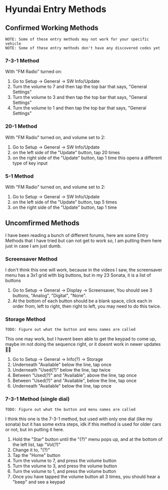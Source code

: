 # Hyundai Entry Methods
## Confirmed Working Methods
`NOTE: Some of these entry methods may not work for your specific vehicle`<br>
`NOTE: Some of these entry methods don't have any discovered codes yet`
### 7-3-1 Method
With "FM Radio" turned on:
1. Go to Setup -> General -> SW Info/Update 
2. Turn the volume to 7 and then tap the top bar that says, "General Settings"
3. Turn the volume to 3 and then tap the top bar that says, "General Settings"
4. Turn the volume to 1 and then tap the top bar that says, "General Settings"

### 20-1 Method
With "FM Radio" turned on, and volume set to 2:
1. Go to Setup -> General -> SW Info/Update 
2. on the left side of the "Update" button, tap 20 times
3. on the right side of the "Update" button, tap 1 time
this opens a different type of key input 

### 5-1 Method
With "FM Radio" turned on, and volume set to 2:
1. Go to Setup -> General -> SW Info/Update 
2. on the left side of the "Update" button, tap 5 times
3. on the right side of the "Update" button, tap 1 time

## Uncomfirmed Methods
I have been reading a bunch of different forums, here are some Entry Methods that I have tried but can not get to work so, I am putting them here just in case I am just dumb.

### Screensaver Method
I don't think this one will work, because in the videos I saw, the screensaver menu has a 3x1 grid with big buttons, but in my 23 Sonata, it is a list of buttons
1. Go to Setup -> General -> Display -> Screensaver, You should see 3 buttons, "Analog", "Digital", "None".
2. At the bottom of each button should be a blank space, click each in order from, left to right, then right to left, you may need to do this twice.

### Storage Method
`TODO: Figure out what the button and menu names are called`

This one may work, but I havent been able to get the keypad to come up, maybe im not doing the sequence right, or it doesnt work in newer updates 🤷‍♂️
1. Go to Setup -> General -> Info(?) -> Storage
2. Underneath "Available" below the line, tap once
3. Underneath "Used(?)" below the line, tap twice
4. Between "Used(?)" and "Available", above the line, tap once
5. Between "Used(?)" and "Available", below the line, tap once
6. Underneath "Available" below the line, tap once

### 7-3-1 Method (single dial)
`TODO: Figure out what the button and menu names are called`

I think this one is the 7-3-1 method, but used with only one dial (like my sonata) but it has some extra steps, idk if this method is used for older cars or not, but im putting it here.
1. Hold the "Star" button until the "(?)" menu pops up, and at the bottom of the left list, tap "Vol(?)"
2. Change it to, "(?)"
3. Tap the "Home" button
4. Turn the volume to 7, and press the volume button
5. Turn the volume to 3, and press the volume button
6. Turn the volume to 1, and press the volume button
7. Once you have tapped the volume button all 3 times, you should hear a "beep" and see a keypad
